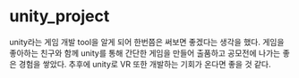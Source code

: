 # unity_project

unity라는 게임 개발 tool을 알게 되어 한번쯤은 써보면 좋겠다는 생각을 했다. 
게임을 좋아하는 친구와 함께 unity를 통해 간단한 게임을 만들어 출품하고 공모전에 나가는 좋은 경험을 쌓았다. 
추후에 unity로 VR 또한 개발하는 기회가 온다면 좋을 것 같다. 
